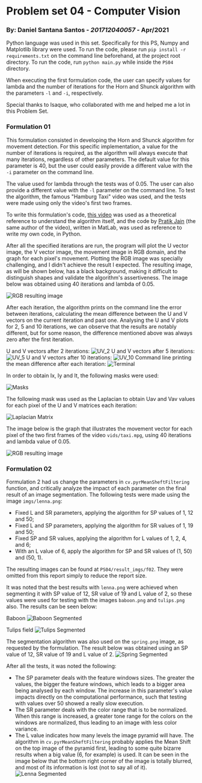 # Problem set 04 - Computer Vision

### By: Daniel Santana Santos - *201712040057* - Apr/2021

Python language was used in this set. Specifically for this
PS, Numpy and Matplotlib library were used. To run the code, please run `pip install -r requirements.txt`
on the command line beforehand, at the project root directory. To run the code, run `python main.py` 
while inside the `PS04` directory. 

When executing the first formulation code, the user can specify values for lambda and the number of
iterations for the Horn and Shunck algorithm with the parameters `-l` and `-i`, respectively.

Special thanks to Isaque, who collaborated with me and helped me a lot in this Problem Set.

### Formulation 01

This formulation consisted in developing the Horn and Shunck algorithm for movement detection. For this
specific implementation, a value for the number of iterations is required, as the algorithm will always 
execute that many iterations, regardless of other parameters. The default value for this parameter is 40,
but the user could easily provide a different value with the `-i` parameter on the command line.

The value used for lambda through the tests was of 0.05. The user can also provide a different value with
the `-l` parameter on the command line. To test the algorithm, the famous "Hamburg Taxi" video was used,
and the tests were made using only the video's first two frames.

To write this formulation's code, [this video](https://www.youtube.com/watch?v=DkYpi8_AyoI&t=2s) was 
used as a theoretical reference to understand the algorithm itself, and the code by [Pratik Jain](https://drive.google.com/file/d/1uGtpzcTHRNswjazBt0F0CSDzPmu8zEat/view)
(the same author of the video), written in MatLab, was used as reference to write my own code, in Python.

After all the specified iterations are run, the program will plot the U vector image, the V vector image,
the movement image in RGB domain, and the graph for each pixel's movement. Plotting the RGB image was
specially challenging, and I didn't achieve the result I expected. The resulting image, as will be shown
below, has a black background, making it difficult to distinguish shapes and validate the algorithm's
assertiveness. The image below was obtained using 40 iterations and lambda of 0.05.

![RGB resulting image](result_imgs/movement_image.png)

After each iteration, the algorithm prints on the command line the error between iterations, calculating
the mean difference between the U and V vectors on the current iteration and past one.
Analysing the U and V plots for 2, 5 and 10 iterations, we can observe that the results are notably
different, but for some reason, the difference mentioned above was always zero after the first iteration.

U and V vectors after 2 iterations:
![UV_2](result_imgs/uv_2.png)
U and V vectors after 5 iterations:
![UV_5](result_imgs/uv_5.png)
U and V vectors after 10 iterations:
![UV_10](result_imgs/uv_10.png)
Command line printing the mean difference after each iteration:
![Terminal](result_imgs/terminal.png)

In order to obtain Ix, Iy and It, the following masks were used:

![Masks](result_imgs/masks.png)

The following mask was used as the Laplacian to obtain Uav and Vav values for each pixel of the U and V
matrices each iteration:

![Laplacian Matrix](result_imgs/laplacian.png)

The image below is the graph that illustrates the movement vector for each pixel of the two first frames
of the video `vids/taxi.mpg`, using 40 iterations and lambda value of 0.05.

![RGB resulting image](result_imgs/pixel_movements.png)


### Formulation 02

Formulation 2 had us change the parameters in `cv.pyrMeanSheftFiltering` function, and critically analyze
the impact of each parameter on the final result of an image segmentation. The following tests were made
using the image `imgs/lenna.png`:
 - Fixed L and SR parameters, applying the algorithm for SP values of 1, 12 and 50;
 - Fixed L and SP parameters, applying the algorithm for SR values of 1, 19 and 50;
 - Fixed SP and SR values, applying the algorithm for L values of 1, 2, 4, and 6;
 - With an L value of 6, apply the algorithm for SP and SR values of (1, 50) and (50, 1).

The resulting images can be found at `PS04/result_imgs/f02`. They were omitted from this report simply to
reduce the report size.

It was noted that the best results with `lenna.png` were achieved when segmenting it with SP value of 12,
SR value of 19 and L value of 2, so these values were used for testing with the images `baboon.png` and
`tulips.png` also. The results can be seen below:

Baboon
![Baboon Segmented](result_imgs/f02/baboon.png)

Tulips field
![Tulips Segmented](result_imgs/f02/tulips.png)

The segmentation algorithm was also used on the `spring.png` image, as requested by the formulation. The
result below was obtained using an SP value of 12, SR value of 19 and L value of 2.
![Spring Segmented](result_imgs/f02/spring.png)

After all the tests, it was noted the following:
 - The SP parameter deals with the feature windows sizes. The greater the values, the bigger the feature
windows, which leads to a bigger area being analysed by each window. The increase in this parameter's value
   impacts directly on the computational performance, such that testing with values over 50 showed a really
   slow execution.
- The SR parameter deals with the color range that is to be normalized. When this range is increased, a
greater tone range for the colors on the windows are normalized, thus leading to an image with less color
  variance.
- The L value indicates how many levels the image pyramid will have. The algorithm in `cv.pyrMeanSheftFiltering`
probably applies the Mean Shift on the top image of the pyramid first, leading to some quite bizarre results
  when a big value (6, for example) is used. It can be seen in the image below that the bottom right corner
  of the image is totally blurred, and most of its information is lost (not to say all of it).
![Lenna Segmented](result_imgs/f02/lenna_6_pyramid.png)